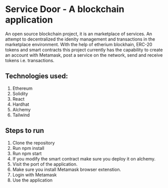 # Service Door - A blockchain application

An open source blockchain project, it is an marketplace of services. An attempt to decentralized the idenity management and transactions in the marketplace
environment. With the help of etherium blockhain, ERC-20 tokens and smart contracts this project currently has the capability to create an account with
Metamask, post a service on the network, send and receive tokens i.e. transactions. 

## Technologies used:
1. Ethereum 
2. Solidity
3. React
4. Hardhat
5. Alchemy
6. Tailwind

## Steps to run
1. Clone the repository
2. Run npm install
3. Run npm start
4. If you modify the smart contract make sure you deploy it on alchemy.
5. Visit the port of the application.
6. Make sure you install Metamask browser extenstion.
7. Login with Metamask
8. Use the application
